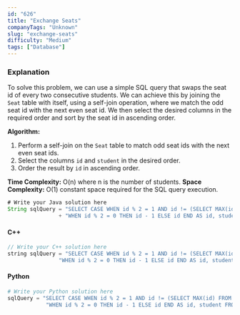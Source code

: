 ```yaml
---
id: "626"
title: "Exchange Seats"
companyTags: "Unknown"
slug: "exchange-seats"
difficulty: "Medium"
tags: ["Database"]
---
```


### Explanation
To solve this problem, we can use a simple SQL query that swaps the seat id of every two consecutive students. We can achieve this by joining the `Seat` table with itself, using a self-join operation, where we match the odd seat id with the next even seat id. We then select the desired columns in the required order and sort by the seat id in ascending order.

**Algorithm:**
1. Perform a self-join on the `Seat` table to match odd seat ids with the next even seat ids.
2. Select the columns `id` and `student` in the desired order.
3. Order the result by `id` in ascending order.

**Time Complexity:** O(n) where n is the number of students.
**Space Complexity:** O(1) constant space required for the SQL query execution.

```java
# Write your Java solution here
String sqlQuery = "SELECT CASE WHEN id % 2 = 1 AND id != (SELECT MAX(id) FROM Seat) THEN id + 1 "
                + "WHEN id % 2 = 0 THEN id - 1 ELSE id END AS id, student FROM Seat ORDER BY id;";
```

#### C++
```cpp
// Write your C++ solution here
string sqlQuery = "SELECT CASE WHEN id % 2 = 1 AND id != (SELECT MAX(id) FROM Seat) THEN id + 1 "
                "WHEN id % 2 = 0 THEN id - 1 ELSE id END AS id, student FROM Seat ORDER BY id;";
```

#### Python
```python
# Write your Python solution here
sqlQuery = "SELECT CASE WHEN id % 2 = 1 AND id != (SELECT MAX(id) FROM Seat) THEN id + 1 " \
            "WHEN id % 2 = 0 THEN id - 1 ELSE id END AS id, student FROM Seat ORDER BY id;"
```